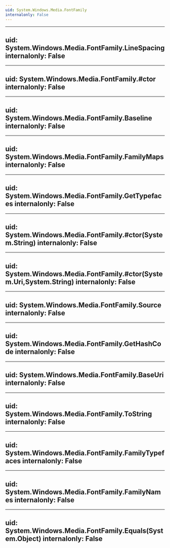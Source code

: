 ```yaml
---
uid: System.Windows.Media.FontFamily
internalonly: False
---
```


---
uid: System.Windows.Media.FontFamily.LineSpacing
internalonly: False
---

---
uid: System.Windows.Media.FontFamily.#ctor
internalonly: False
---

---
uid: System.Windows.Media.FontFamily.Baseline
internalonly: False
---

---
uid: System.Windows.Media.FontFamily.FamilyMaps
internalonly: False
---

---
uid: System.Windows.Media.FontFamily.GetTypefaces
internalonly: False
---

---
uid: System.Windows.Media.FontFamily.#ctor(System.String)
internalonly: False
---

---
uid: System.Windows.Media.FontFamily.#ctor(System.Uri,System.String)
internalonly: False
---

---
uid: System.Windows.Media.FontFamily.Source
internalonly: False
---

---
uid: System.Windows.Media.FontFamily.GetHashCode
internalonly: False
---

---
uid: System.Windows.Media.FontFamily.BaseUri
internalonly: False
---

---
uid: System.Windows.Media.FontFamily.ToString
internalonly: False
---

---
uid: System.Windows.Media.FontFamily.FamilyTypefaces
internalonly: False
---

---
uid: System.Windows.Media.FontFamily.FamilyNames
internalonly: False
---

---
uid: System.Windows.Media.FontFamily.Equals(System.Object)
internalonly: False
---
